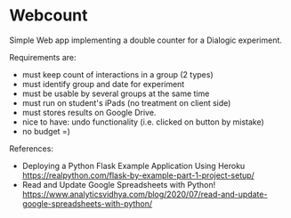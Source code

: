 # Webcount
Simple Web app implementing a double counter for a Dialogic experiment. 

Requirements are:
- must keep count of interactions in a group (2 types)
- must identify group and date for experiment
- must be usable by several groups at the same time
- must run on student's iPads (no treatment on client side)
- must stores results on Google Drive.
- nice to have: undo functionality (i.e. clicked on button by mistake)
- no budget =)

References:

- Deploying a Python Flask Example Application Using Heroku
   https://realpython.com/flask-by-example-part-1-project-setup/
- Read and Update Google Spreadsheets with Python!
   https://www.analyticsvidhya.com/blog/2020/07/read-and-update-google-spreadsheets-with-python/
